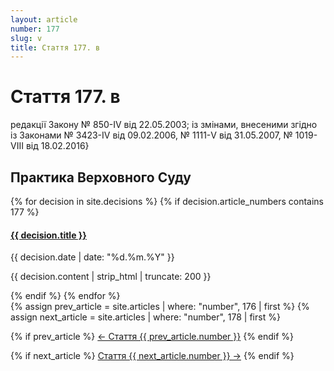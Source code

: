 ```yaml
---
layout: article
number: 177
slug: v
title: Стаття 177. в
---
```


# Стаття 177. в

редакції Закону № 850-IV від 22.05.2003; із змінами, внесеними згідно із Законами № 3423-IV від 09.02.2006, № 1111-V від 31.05.2007, № 1019-VIII від 18.02.2016}

## Практика Верховного Суду

<div class="decisions-container">
{% for decision in site.decisions %}
  {% if decision.article_numbers contains 177 %}
    <div class="decision-item">
      <h4><a href="{{ decision.url }}">{{ decision.title }}</a></h4>
      <p class="decision-date">{{ decision.date | date: "%d.%m.%Y" }}</p>
      <p class="decision-excerpt">{{ decision.content | strip_html | truncate: 200 }}</p>
    </div>
  {% endif %}
{% endfor %}
</div>

<div class="article-navigation">
  {% assign prev_article = site.articles | where: "number", 176 | first %}
  {% assign next_article = site.articles | where: "number", 178 | first %}
  
  {% if prev_article %}
    <a href="{{ prev_article.url }}" class="prev-article">← Стаття {{ prev_article.number }}</a>
  {% endif %}
  
  {% if next_article %}
    <a href="{{ next_article.url }}" class="next-article">Стаття {{ next_article.number }} →</a>
  {% endif %}
</div>
